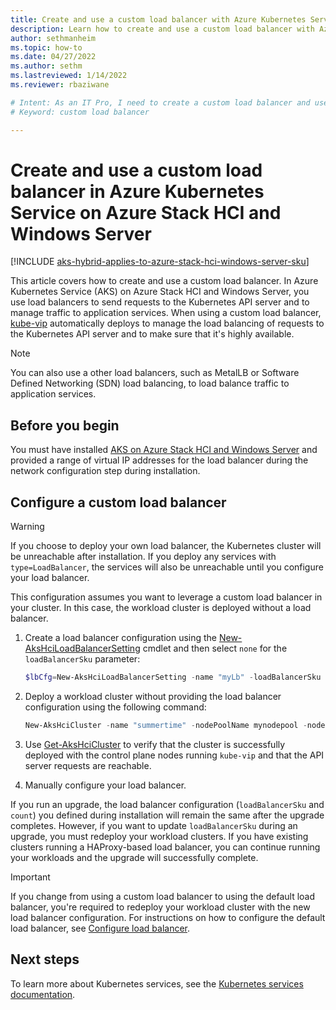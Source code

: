 ```yaml
---
title: Create and use a custom load balancer with Azure Kubernetes Service on Azure Stack HCI
description: Learn how to create and use a custom load balancer with Azure Kubernetes Service on Azure Stack HCI.
author: sethmanheim
ms.topic: how-to
ms.date: 04/27/2022
ms.author: sethm 
ms.lastreviewed: 1/14/2022
ms.reviewer: rbaziwane

# Intent: As an IT Pro, I need to create a custom load balancer and use it to send requests to the Kubernetes API server.
# Keyword: custom load balancer

---
```


# Create and use a custom load balancer in Azure Kubernetes Service on Azure Stack HCI and Windows Server

[!INCLUDE [aks-hybrid-applies-to-azure-stack-hci-windows-server-sku](includes/aks-hci-applies-to-skus/aks-hybrid-applies-to-azure-stack-hci-windows-server-sku.md)]

This article covers how to create and use a custom load balancer. In Azure Kubernetes Service (AKS) on Azure Stack HCI and Windows Server, you use load balancers to send requests to the Kubernetes API server and to manage traffic to application services. When using a custom load balancer, [kube-vip](https://kube-vip.io/) automatically deploys to manage the load balancing of requests to the Kubernetes API server and to make sure that it's highly available.

> [!NOTE]
> You can also use a other load balancers, such as MetalLB or Software Defined Networking (SDN) load balancing, to load balance traffic to application services.  

## Before you begin 

You must have installed [AKS on Azure Stack HCI and Windows Server](kubernetes-walkthrough-powershell.md) and provided a range of virtual IP addresses for the load balancer during the network configuration step during installation.

## Configure a custom load balancer 

> [!WARNING]
> If you choose to deploy your own load balancer, the Kubernetes cluster will be unreachable after installation. If you deploy any services with `type=LoadBalancer`, the services will also be unreachable until you configure your load balancer.

This configuration assumes you want to leverage a custom load balancer in your cluster. In this case, the workload cluster is deployed without a load balancer. 

1. Create a load balancer configuration using the [New-AksHciLoadBalancerSetting](./reference/ps/new-akshciloadbalancersetting.md) cmdlet and then select `none` for the `loadBalancerSku` parameter:

   ```powershell
   $lbCfg=New-AksHciLoadBalancerSetting -name "myLb" -loadBalancerSku "none" 
   ```
 
2. Deploy a workload cluster without providing the load balancer configuration using the following command:

   ```powershell
   New-AksHciCluster -name "summertime" -nodePoolName mynodepool -nodeCount 2 -OSType linux -nodeVmSize Standard_A4_v2 -loadBalancerSettings $lbCfg 
   ```

3. Use [Get-AksHciCluster](./reference/ps/get-akshcicluster.md) to verify that the cluster is successfully deployed with the control plane nodes running `kube-vip` and that the API server requests are reachable. 

4. Manually configure your load balancer.  

If you run an upgrade, the load balancer configuration (`loadBalancerSku` and `count`) you defined during installation will remain the same after the upgrade completes. However, if you want to update `loadBalancerSku` during an upgrade, you must redeploy your workload clusters. If you have existing clusters running a HAProxy-based load balancer, you can continue running your workloads and the upgrade will successfully complete. 

> [!IMPORTANT]
> If you change from using a custom load balancer to using the default load balancer, you're required to  redeploy your workload cluster with the new load balancer configuration. For instructions on how to configure the default load balancer, see [Configure load balancer](configure-load-balancer.md).  

## Next steps 

To learn more about Kubernetes services, see the [Kubernetes services documentation](https://kubernetes.io/docs/concepts/services-networking/service/). 

 

 
